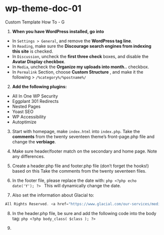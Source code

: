 # wp-theme-doc-01
Custom Template How To - G


1. __When you have WordPress installed, go into__
- In `Settings > General`, and remove the __WordPress tag line__.
- In `Reading`, make sure the __Discourage search engines from indexing this site__ is checked.
- In `Discussion`, uncheck the __first three check__ boxes, and disable the __Avatar Display checkbox__. 
- In `Media`, uncheck the __Organize my uploads into month..__ checkbox. 
- In `Permalink` Section, choose __Custom Structure__ , and make it the following > ```/%category%/%postname%/```

2. __Add the following plugins:__
- All In One WP Security
- Eggplant 301 Redirects
- Nested Pages
- Yoast SEO
- WP Accessibility
- Autoptimize

3. Start with homepage, make `index.html` into `index.php`. Take the __comments__ from the twenty seventeen theme’s front-page.php file and change the __verbiage__.

4. Make sure header/footer match on the secondary and home page. Note any differences. 

5. Create a header.php file and footer.php file (don’t forget the hooks!) based on this Take the comments from the twenty seventeen files. 

6. In the footer file, please replace the date with: ```php <?php echo date('Y'); ?> ``` This will dynamically change the date. 

7. Also set the information about Glacial to:
```php
All Rights Reserved. <a href="https://www.glacial.com/our-services/medical-website-design/" target="_blank" title="Medical Website Design">Medical website design</a> by <a href="http://www.glacial.com" title="Glacial Multimedia" target="_blank">Glacial Multimedia</a> &copy;
```
8. In the header.php file, be sure and add the following code into the body tag: ```php <?php body_class( $class ); ?>```

9. 




